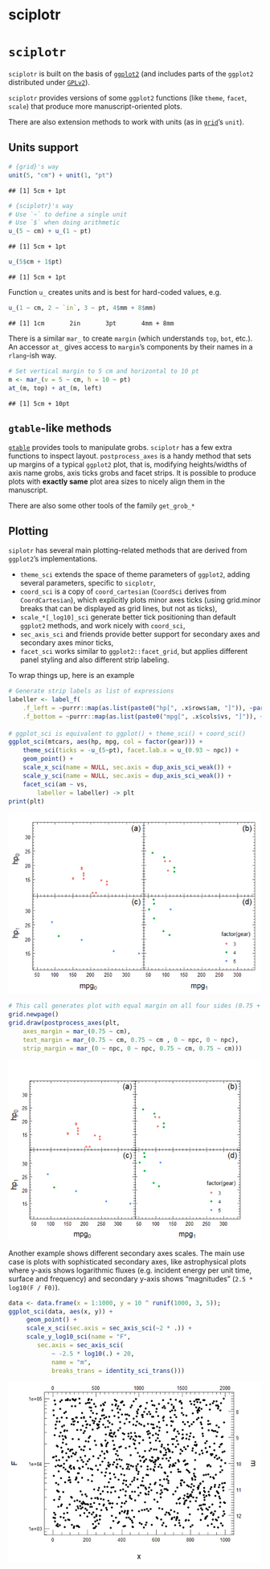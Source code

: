 sciplotr
================

# `sciplotr`

`sciplotr` is built on the basis of
[`ggplot2`](https://github.com/tidyverse/ggplot2) (and includes parts of
the `ggplot2` distributed under
[`GPLv2`](https://github.com/tidyverse/ggplot2/blob/master/LICENSE)).

`sciplotr` provides versions of some `ggplot2` functions (like `theme`,
`facet`, `scale`) that produce more manuscript-oriented plots.

There are also extension methods to work with units (as in
[`grid`](https://github.com/cran/grid)’s `unit`).

## Units support

``` r
# {grid}'s way
unit(5, "cm") + unit(1, "pt")
```

    ## [1] 5cm + 1pt

``` r
# {sciplotr}'s way
# Use `~` to define a single unit
# Use `$` when doing arithmetic
u_(5 ~ cm) + u_(1 ~ pt)
```

    ## [1] 5cm + 1pt

``` r
u_(5$cm + 1$pt)
```

    ## [1] 5cm + 1pt

Function `u_` creates units and is best for hard-coded values, e.g.

``` r
u_(1 ~ cm, 2 ~ `in`, 3 ~ pt, 4$mm + 8$mm)
```

    ## [1] 1cm       2in       3pt       4mm + 8mm

There is a similar `mar_` to create `margin` (which understands `top`,
`bot`, etc.). An accessor `at_` gives access to `margin`’s components by
their names in a `rlang`-ish way.

``` r
# Set vertical margin to 5 cm and horizontal to 10 pt
m <- mar_(v = 5 ~ cm, h = 10 ~ pt)
at_(m, top) + at_(m, left)
```

    ## [1] 5cm + 10pt

## `gtable`-like methods

[`gtable`](https://github.com/r-lib/gtable) provides tools to manipulate
grobs. `sciplotr` has a few extra functions to inspect layout.
`postprocess_axes` is a handy method that sets up margins of a typical
`ggplot2` plot, that is, modifying heights/widths of axis name grobs,
axis ticks grobs and facet strips. It is possible to produce plots with
**exactly same** plot area sizes to nicely align them in the manuscript.

There are also some other tools of the family `get_grob_*`

## Plotting

`siplotr` has several main plotting-related methods that are derived
from `ggplot2`’s implementations.

  - `theme_sci` extends the space of theme parameters of `ggplot2`,
    adding several parameters, specific to `sicplotr`,
  - `coord_sci` is a copy of `coord_cartesian` (`CoordSci` derives from
    `CoordCartesian`), which explicitly plots minor axes ticks (using
    grid.minor breaks that can be displayed as grid lines, but not as
    ticks),
  - `scale_*[_log10]_sci` generate better tick positioning than default
    `ggplot2` methods, and work nicely with `coord_sci`,
  - `sec_axis_sci` and friends provide better support for secondary axes
    and secondary axes minor ticks,
  - `facet_sci` works similar to `ggplot2::facet_grid`, but applies
    different panel styling and also different strip labeling.

To wrap things up, here is an example

``` r
# Generate strip labels as list of expressions
labeller <- label_f(
    .f_left = ~purrr::map(as.list(paste0("hp[", .x$rows$am, "]")), ~parse(text = .x)),
    .f_bottom = ~purrr::map(as.list(paste0("mpg[", .x$cols$vs, "]")), ~parse(text = .x)))

# ggplot_sci is equivalent to ggplot() + theme_sci() + coord_sci()
ggplot_sci(mtcars, aes(hp, mpg, col = factor(gear))) +
    theme_sci(ticks = -u_(5~pt), facet.lab.x = u_(0.93 ~ npc)) +
    geom_point() +
    scale_x_sci(name = NULL, sec.axis = dup_axis_sci_weak()) +
    scale_y_sci(name = NULL, sec.axis = dup_axis_sci_weak()) +
    facet_sci(am ~ vs, 
        labeller = labeller) -> plt
print(plt)
```

![](README_files/figure-gfm/plot_1-1.png)<!-- -->

``` r
# This call generates plot with equal margin on all four sides (0.75 + 0.75 cm)
grid.newpage()
grid.draw(postprocess_axes(plt, 
    axes_margin = mar_(0.75 ~ cm), 
    text_margin = mar_(0.75 ~ cm, 0.75 ~ cm , 0 ~ npc, 0 ~ npc),
    strip_margin = mar_(0 ~ npc, 0 ~ npc, 0.75 ~ cm, 0.75 ~ cm)))
```

![](README_files/figure-gfm/plot_2-1.png)<!-- -->

Another example shows different secondary axes scales. The main use case
is plots with sophisticated secondary axes, like astrophysical plots
where y-axis shows logarithmic fluxes (e.g. incident energy per unit
time, surface and frequency) and secondary y-axis shows “magnitudes”
(`2.5 * log10(F / F0)`).

``` r
data <- data.frame(x = 1:1000, y = 10 ^ runif(1000, 3, 5));
ggplot_sci(data, aes(x, y)) +
     geom_point() +
     scale_x_sci(sec.axis = sec_axis_sci(~2 * .)) +
     scale_y_log10_sci(name = "F",
        sec.axis = sec_axis_sci(
            ~ -2.5 * log10(.) + 20, 
            name = "m", 
            breaks_trans = identity_sci_trans()))
```

![](README_files/figure-gfm/plot_3-1.png)<!-- -->
